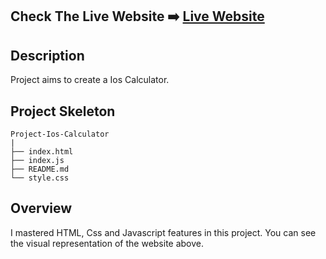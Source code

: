 ## Check The Live Website ➡️ [Live Website](https://osmankoyuncuu.github.io/Project-Ios_Calculator/)

## Description

Project aims to create a Ios Calculator.

## Project Skeleton

    Project-Ios-Calculator
    |
    ├── index.html
    ├── index.js
    ├── README.md
    └── style.css

## Overview

I mastered HTML, Css and Javascript features in this project. You can see the visual representation of the website above.
